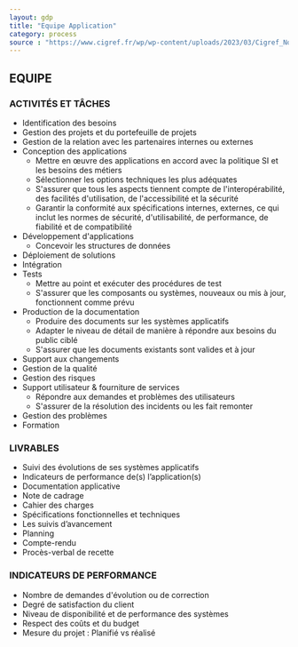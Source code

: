 ```yaml
---
layout: gdp
title: "Equipe Application"
category: process
source : "https://www.cigref.fr/wp/wp-content/uploads/2023/03/Cigref_Nomenclature_des_profils_metiers_SI_complete_FR_2022v4.1.pdf"
---
```


## EQUIPE



### ACTIVITÉS ET TÂCHES

- Identification des besoins
- Gestion des projets et du portefeuille de projets
- Gestion de la relation avec les partenaires internes ou externes
- Conception des applications
  - Mettre en œuvre des applications en accord avec la politique SI et les besoins des métiers
  - Sélectionner les options techniques les plus adéquates
  - S'assurer que tous les aspects tiennent compte de l'interopérabilité, des facilités d'utilisation, de l'accessibilité et la sécurité
  - Garantir la conformité aux spécifications internes, externes, ce qui inclut les normes de sécurité, d'utilisabilité, de performance, de fiabilité et de compatibilité
- Développement d'applications
  -  Concevoir les structures de données
- Déploiement de solutions
- Intégration
- Tests
  - Mettre au point et exécuter des procédures de test
  - S'assurer que les composants ou systèmes, nouveaux ou mis à jour, fonctionnent comme prévu
- Production de la documentation
  - Produire des documents sur les systèmes applicatifs
  - Adapter le niveau de détail de manière à répondre aux besoins du public ciblé
  - S'assurer que les documents existants sont valides et à jour
- Support aux changements
- Gestion de la qualité
- Gestion des risques
- Support utilisateur & fourniture de services
  - Répondre aux demandes et problèmes des utilisateurs
  - S'assurer de la résolution des incidents ou les fait remonter
- Gestion des problèmes
- Formation

### LIVRABLES

- Suivi des évolutions de ses systèmes applicatifs
- Indicateurs de performance de(s) l’application(s)
- Documentation applicative
- Note de cadrage
- Cahier des charges
- Spécifications fonctionnelles et techniques
- Les suivis d’avancement
- Planning
- Compte-rendu
- Procès-verbal de recette

### INDICATEURS DE PERFORMANCE

- Nombre de demandes d'évolution ou de correction
- Degré de satisfaction du client
- Niveau de disponibilité et de performance des systèmes
- Respect des coûts et du budget
- Mesure du projet : Planifié vs réalisé
